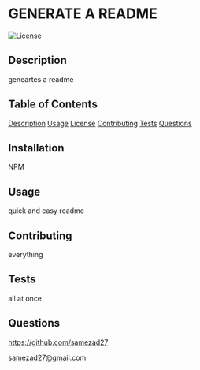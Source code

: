 # GENERATE A README

[![License](https://img.shields.io/badge/license-Apache-green)](https://opensource.org/licenses/Apache-2.0)

## Description
geneartes a readme

## Table of Contents
[Description](#description)
[Usage](#usage)
[License](#license)
[Contributing](#contributing)
[Tests](#tests)
[Questions](#questions)


## Installation
NPM

## Usage
quick and easy readme



## Contributing
everything

## Tests
all at once

## Questions
https://github.com/samezad27

samezad27@gmail.com

